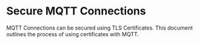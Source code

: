 # Secure MQTT Connections

MQTT Connections can be secured using TLS Certificates. This document outlines
the process of using certificates with MQTT.
